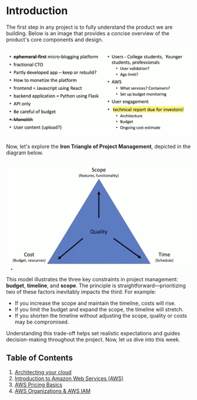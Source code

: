 # Introduction

The first step in any project is to fully understand the product we are building. Below is an image that provides a concise overview of the product's core components and design.

![Product Overview](./images/01.png)

Now, let's explore the **Iron Triangle of Project Management**, depicted in the diagram below.

![Iron Triangle of Project Management](./images/02.png)

This model illustrates the three key constraints in project management: **budget**, **timeline**, and **scope**. The principle is straightforward—prioritizing two of these factors inevitably impacts the third. For example:

- If you increase the scope and maintain the timeline, costs will rise.
- If you limit the budget and expand the scope, the timeline will stretch.
- If you shorten the timeline without adjusting the scope, quality or costs may be compromised.

Understanding this trade-off helps set realistic expectations and guides decision-making throughout the project. Now, let us dive into this week.

## Table of Contents

1. [Architecting your cloud](./architecting-your-cloud.md)
2. [Introduction to Amazon Web Services (AWS)](./aws-intro.md)
3. [AWS Pricing Basics](./pricing-basics.md)
4. [AWS Organizations & AWS IAM](./orgs-and-iam.md)
